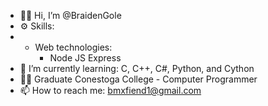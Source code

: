 - 👨‍💻 Hi, I’m @BraidenGole
- ⚙️ Skills:
-  - Web technologies:
     - Node JS Express
- 🌱 I’m currently learning: C, C++, C#, Python, and Cython
- 👨‍🏫 Graduate Conestoga College - Computer Programmer
- 📫 How to reach me: bmxfiend1@gmail.com
